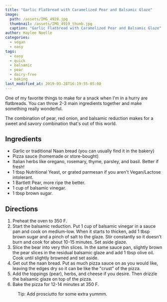 ```yaml
---
title: "Garlic Flatbread with Caramelized Pear and Balsamic Glaze"
image: 
  path: /assets/IMG_4928.jpg
  thumbnail: /assets/IMG_4919_thumb.jpg
  caption: "Garlic Flatbread with Caramelized Pear and Balsamic Glaze"
author: Haylee Noelle
categories:
  - vegan
  - easy
tags:
  - easy
  - quick
  - balsamic
  - pear
  - dairy-free
  - baking
last_modified_at: 2019-03-28T16:19:55-05:00
---
```


One of my favorite things to make for a snack when I'm in a hurry are flatbreads. You can throw 2-3 main ingredients together and make something really wonderful.

The combination of pear, red onion, and balsamic reduction makes for a sweet and savory combination that's out of this world.

## Ingredients

* Garlic or traditional Naan bread (you can usually find it in the bakery)
* Pizza sauce (homemade or store-bought)
* Italian herbs like oregano, rosemary, thyme, parsley, and basil. Better if fresh!
* 1 tbsp Nutritional Yeast, or grated parmesan if you aren't Vegan/Lactose intolerant.
* 1 Bartlett Pear, more ripe the better.
* 1 cup of balsamic vinegar.
* 1 tbsp brown sugar.


## Directions

1. Preheat the oven to 350 F.
2. Start the balsamic reduction. Put 1 cup of balsamic vinegar in a sauce pan and cook on medium-low. When it starts to thicken, add 1 tbsp brown sugar and a pinch of salt to the glaze. Stir constantly so it doesn't burn and cook for about 10-15 minutes. Set aside glaze.
3. Slice the bear into very thin slices. In the same sauce pan, slightly brown the pear slices in the residual balsamic glaze and add 1 tbsp olive oil. Cook until slightly browned and set aside.
4. Get out the naan bread. Put as much pizza sauce on as you would like, leaving the edges dry so it can be like the "crust" of the pizza.
5. Add the toppings (pear), herbs, and cheese if you desire. Then drizzle the balsamic glaze on top of the pizza.
6. Bake the pizza for 12-14 minutes at 350 F.

<figure class="align-center">
  <figcaption>Tip: Add prosciutto for some extra yummm.</figcaption>
</figure> 
